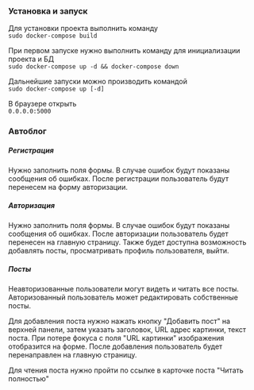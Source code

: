 ### Установка и запуск

Для установки проекта выполнить команду  
`sudo docker-compose build`
 
При первом запуске нужно выполнить команду для инициализации проекта и БД  
`sudo docker-compose up -d && docker-compose down`

Дальнейшие запуски можно производить командой  
`sudo docker-compose up [-d]`

В браузере открыть  
`0.0.0.0:5000`

### Автоблог

##### Регистрация

Нужно заполнить поля формы. В случае ошибок будут показаны сообщения об ошибках.
После регистрации пользователь будут перенесем на форму авторизации.

##### Авторизация

Нужно заполнить поля формы. В случае ошибок будут показаны сообщения об ошибках.
После авторизации пользователь будет перенесен на главную страницу. 
Также будет доступна возможность добавлять посты, просматривать профиль пользователя, выйти.

##### Посты

Неавторизованные пользователи могут видеть и читать все посты. 
Авторизованный пользователь может редактировать собственные посты.

Для добавления поста нужно нажать кнопку "Добавить пост" на верхней панели,
затем указать заголовок, URL адрес картинки, текст поста. 
При потере фокуса с поля "URL картинки" изображения отобразится на форме.
После добавления пользователь будет перенаправлен на главную страницу.

Для чтения поста нужно пройти по ссылке в карточке поста "Читать полностью"


